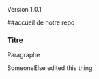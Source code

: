 <html>Version 1.0.1</html>

##accueil de notre repo

### Titre

Paragraphe

SomeoneElse edited this thing
